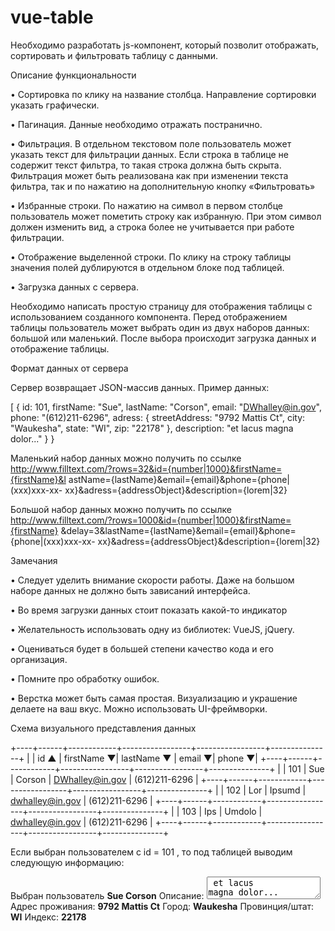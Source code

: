 # vue-table

Необходимо разработать js-компонент, который позволит отображать, сортировать и фильтровать таблицу с данными.


Описание функциональности


• Сортировка по клику на название столбца. Направление сортировки указать графически.

• Пагинация. Данные необходимо отражать постранично.

• Фильтрация. В отдельном текстовом поле пользователь может указать текст для фильтрации данных. Если строка в таблице не содержит текст фильтра, то такая строка должна быть скрыта. Фильтрация может быть реализована как при изменении текста фильтра, так и по нажатию на дополнительную кнопку «Фильтровать»

• Избранные строки. По нажатию на символ в первом столбце пользователь может пометить строку как избранную. При этом символ должен изменить вид, а строка более не учитывается при работе фильтрации.

• Отображение выделенной строки. По клику на строку таблицы значения полей дублируются в отдельном блоке под таблицей.

• Загрузка данных с сервера.

Необходимо написать простую страницу для отображения таблицы с использованием созданного компонента. Перед отображением таблицы пользователь может выбрать один из двух наборов данных: большой или маленький. После выбора происходит загрузка данных и отображение таблицы.

Формат данных от сервера

Сервер возвращает JSON-массив данных. Пример данных:

[
{
id: 101, firstName: "Sue", lastName: "Corson", email: "DWhalley@in.gov", phone: "(612)211-6296", adress: {
streetAddress: "9792 Mattis Ct", city: "Waukesha", state: "WI", zip: "22178" }, description: "et lacus magna dolor..." } }

Маленький набор данных можно получить по ссылке http://www.filltext.com/?rows=32&id={number|1000}&firstName={firstName}&l astName={lastName}&email={email}&phone={phone|(xxx)xxx-xx- xx}&adress={addressObject}&description={lorem|32}

Большой набор данных можно получить по ссылке http://www.filltext.com/?rows=1000&id={number|1000}&firstName={firstName} &delay=3&lastName={lastName}&email={email}&phone={phone|(xxx)xxx-xx- xx}&adress={addressObject}&description={lorem|32}

Замечания

• Следует уделить внимание скорости работы. Даже на большом наборе данных не должно быть зависаний интерфейса.

• Во время загрузки данных стоит показать какой-то индикатор

• Желательность использовать одну из библиотек: VueJS, jQuery.

• Оцениваться будет в большей степени качество кода и его организация.

• Помните про обработку ошибок.

• Верстка может быть самая простая. Визуализацию и украшение делаете на ваш вкус. Можно использовать UI-фреймворки.

Схема визуального представления данных

+----+------+------------+-----------------+-----------------+---------------+ | | id ▲ | firstName ▼| lastName ▼ | email ▼| phone ▼| +----+------+------------+-----------------+-----------------+---------------+ | | 101 | Sue | Corson | DWhalley@in.gov | (612)211-6296 | +----+------+------------+-----------------+-----------------+---------------+ | | 102 | Lor | Ipsumd | dwhalley@in.gov | (612)211-6296 | +----+------+------------+-----------------+-----------------+---------------+ | | 103 | Ips | Umdolo | dwhalley@in.gov | (612)211-6296 | +----+------+------------+-----------------+-----------------+---------------+ 

Если выбран пользователем с id = 101 , то под таблицей выводим следующую информацию:

Выбран пользователь <b>Sue Corson</b>
Описание: <textarea> et lacus magna dolor... </textarea>
Адрес проживания: <b>9792 Mattis Ct</b>
Город: <b>Waukesha</b>
Провинция/штат: <b>WI</b>
Индекс: <b>22178</b>
